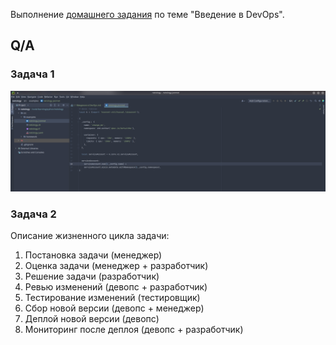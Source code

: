 Выполнение [домашнего задания](https://github.com/netology-code/sysadm-homeworks/blob/devsys10/01-intro-01/README.md)
по теме "Введение в DevOps".

## Q/A

### Задача 1

![task1](./task1.png)

### Задача 2

Описание жизненного цикла задачи:

1. Постановка задачи (менеджер)
2. Оценка задачи (менеджер + разработчик)
3. Решение задачи (разработчик)
4. Ревью изменений (девопс + разработчик)
5. Тестирование изменений (тестировщик)
6. Сбор новой версии (девопс + менеджер)
7. Деплой новой версии (девопс)
8. Мониторинг после деплоя (девопс + разработчик)